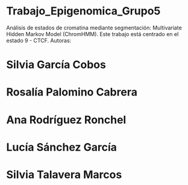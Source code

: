 # Trabajo_Epigenomica_Grupo5
Análisis de estados de cromatina mediante segmentación: Multivariate Hidden Markov Model (ChromHMM). Este trabajo está centrado en el estado 9 - CTCF. 
Autoras:
  # Silvia García Cobos
  # Rosalía Palomino Cabrera
  # Ana Rodríguez Ronchel
  # Lucía Sánchez García
  # Silvia Talavera Marcos
